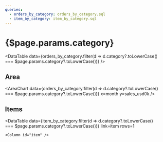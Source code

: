 ```yaml
---
queries:
  - orders_by_category: orders_by_category.sql
  - item_by_category: item_by_category.sql
---
```


# {$page.params.category}

<DataTable
	data={orders_by_category.filter(d => d.category?.toLowerCase() === $page.params.category?.toLowerCase())}
/>

## Area

<AreaChart 
	data={orders_by_category.filter(d => d.category?.toLowerCase() === $page.params.category?.toLowerCase())}
	x=month
	y=sales_usd0k
/>


## Items

<DataTable 
	data={item_by_category.filter(d => d.category?.toLowerCase() === $page.params.category?.toLowerCase())}
	link=item 
	rows=1
>
    <Column id="item" />
</DataTable>